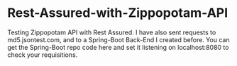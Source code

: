 # Rest-Assured-with-Zippopotam-API
Testing Zippopotam API with Rest Assured. I have also sent requests to md5.jsontest.com, and to a Spring-Boot Back-End I created before.
You can get the Spring-Boot repo code here and set it listening on localhost:8080 to check your requisitions.
